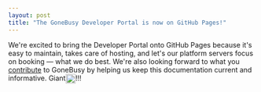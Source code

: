 ```yaml
---
layout: post
title: "The GoneBusy Developer Portal is now on GitHub Pages!"
---
```

We're excited to bring the Developer Portal onto GitHub Pages because it's easy to maintain, takes care of hosting, and let's our platform servers focus on booking &mdash; what we do best.  We're also looking forward to what you [contribute](https://github.com/gonebusy/gonebusy.github.io) to GoneBusy by helping us keep this documentation current and informative.  Giant<img class="emoji" title=":+1:" alt=":+1:" src="https://assets.github.com/images/icons/emoji/unicode/1f44d.png" height="20" width="20" align="absmiddle">!!!
